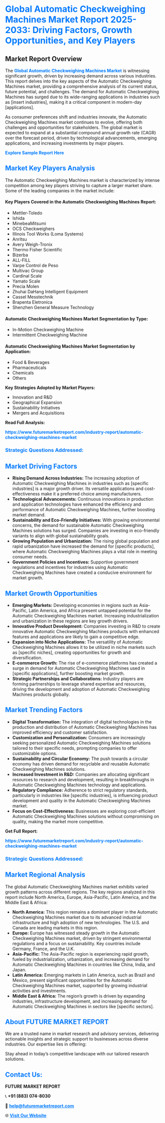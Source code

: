 <h1 style="color: #007BFF;">Global Automatic Checkweighing Machines Market Report 2025-2033: Driving Factors, Growth Opportunities, and Key Players</h1>

<section id="overview">
<h2>Market Report Overview</h2>
<p>The <a href="https://www.futuremarketreport.com/industry-report/automatic-checkweighing-machines-market" style="color: #007BFF; text-decoration: none;"><strong>Global Automatic Checkweighing Machines Market</strong></a> is witnessing significant growth, driven by increasing demand across various industries. This report delves into the key aspects of the Automatic Checkweighing Machines market, providing a comprehensive analysis of its current status, future potential, and challenges. The demand for Automatic Checkweighing Machines has surged due to its wide-ranging applications in industries such as [insert industries], making it a critical component in modern-day [applications].</p>
<p>As consumer preferences shift and industries innovate, the Automatic Checkweighing Machines market continues to evolve, offering both challenges and opportunities for stakeholders. The global market is expected to expand at a substantial compound annual growth rate (CAGR) over the forecast period, driven by technological advancements, emerging applications, and increasing investments by major players.</p>
</section>

<section id="overview">
<p><a href="https://www.futuremarketreport.com/request-sample/reportId=51838" style="color: #007BFF; text-decoration: none;"><strong>Explore Sample Report Here</strong></a></p>
</section>

<section id="key-players">
<h2 style="color: #007BFF;">Market Key Players Analysis</h2>
<p>The Automatic Checkweighing Machines market is characterized by intense competition among key players striving to capture a larger market share. Some of the leading companies in the market include:</p>
<h4>Key Players Covered in the Automatic Checkweighing Machines Report:</h4>
<ul><li>Mettler-Toledo</li><li>Ishida</li><li>MinebeaMitsumi</li><li>OCS Checkweighers</li><li>Illinois Tool Works (Loma Systems)</li><li>Anritsu</li><li>Avery Weigh-Tronix</li><li>Thermo Fisher Scientific</li><li>Bizerba</li><li>ALL-FILL</li><li>Varpe Control de Peso</li><li>Multivac Group</li><li>Cardinal Scale</li><li>Yamato Scale</li><li>Precia Molen</li><li>Zhuhai DaHang Intelligent Equipment</li><li>Cassel Messtechnik</li><li>Brapenta Eletronica</li><li>Shenzhen General Measure Technology</li></ul>
<h4>Automatic Checkweighing Machines Market Segmentation by Type:</h4>
<ul><li>In-Motion Checkweighing Machine</li><li>Intermittent Checkweighing Machine</li></ul>

<h4>Automatic Checkweighing Machines Market Segmentation by Application:</h4>
<ul><li>Food &amp; Beverages</li><li>Pharmaceuticals</li><li>Chemicals</li><li>Others</li></ul>
<p><strong>Key Strategies Adopted by Market Players:</strong></p>
<ul>
<li>Innovation and R&D</li>
<li>Geographical Expansion</li>
<li>Sustainability Initiatives</li>
<li>Mergers and Acquisitions</li>
</ul>
</section>

<section>
<p><strong>Read Full Analysis: </strong></p><a href="https://www.futuremarketreport.com/industry-report/automatic-checkweighing-machines-market" style="color: #007BFF; text-decoration: none;"><strong>https://www.futuremarketreport.com/industry-report/automatic-checkweighing-machines-market</strong></a>
<h3 style="color: #007BFF;">Strategic Questions Addressed:</h3>
</section>

<section id="driving-factors">
<h2 style="color: #007BFF;">Market Driving Factors</h2>
<ul>
<li><strong>Rising Demand Across Industries:</strong> The increasing adoption of Automatic Checkweighing Machines in industries such as [specific industries] is a major growth driver. Its versatile applications and cost-effectiveness make it a preferred choice among manufacturers.</li>
<li><strong>Technological Advancements:</strong> Continuous innovations in production and application technologies have enhanced the efficiency and performance of Automatic Checkweighing Machines, further boosting market demand.</li>
<li><strong>Sustainability and Eco-Friendly Initiatives:</strong> With growing environmental concerns, the demand for sustainable Automatic Checkweighing Machines solutions has surged. Companies are investing in eco-friendly variants to align with global sustainability goals.</li>
<li><strong>Growing Population and Urbanization:</strong> The rising global population and rapid urbanization have increased the demand for [specific products], where Automatic Checkweighing Machines plays a vital role in meeting consumer needs.</li>
<li><strong>Government Policies and Incentives:</strong> Supportive government regulations and incentives for industries using Automatic Checkweighing Machines have created a conducive environment for market growth.</li>
</ul>
</section>

<section id="growth-opportunities">
<h2 style="color: #007BFF;">Market Growth Opportunities</h2>
<ul>
<li><strong>Emerging Markets:</strong> Developing economies in regions such as Asia-Pacific, Latin America, and Africa present untapped potential for the Automatic Checkweighing Machines market. Increasing industrialization and urbanization in these regions are key growth drivers.</li>
<li><strong>Innovative Product Development:</strong> Companies investing in R&D to create innovative Automatic Checkweighing Machines products with enhanced features and applications are likely to gain a competitive edge.</li>
<li><strong>Expansion into Niche Applications:</strong> The versatility of Automatic Checkweighing Machines allows it to be utilized in niche markets such as [specific niches], creating opportunities for growth and diversification.</li>
<li><strong>E-commerce Growth:</strong> The rise of e-commerce platforms has created a surge in demand for Automatic Checkweighing Machines used in [specific applications], further boosting market growth.</li>
<li><strong>Strategic Partnerships and Collaborations:</strong> Industry players are forming partnerships to leverage shared expertise and resources, driving the development and adoption of Automatic Checkweighing Machines products globally.</li>
</ul>
</section>

<section id="trending-factors">
<h2 style="color: #007BFF;">Market Trending Factors</h2>
<ul>
<li><strong>Digital Transformation:</strong> The integration of digital technologies in the production and distribution of Automatic Checkweighing Machines has improved efficiency and customer satisfaction.</li>
<li><strong>Customization and Personalization:</strong> Consumers are increasingly seeking personalized Automatic Checkweighing Machines solutions tailored to their specific needs, prompting companies to offer customizable options.</li>
<li><strong>Sustainability and Circular Economy:</strong> The push towards a circular economy has driven demand for recyclable and reusable Automatic Checkweighing Machines solutions.</li>
<li><strong>Increased Investment in R&D:</strong> Companies are allocating significant resources to research and development, resulting in breakthroughs in Automatic Checkweighing Machines technology and applications.</li>
<li><strong>Regulatory Compliance:</strong> Adherence to strict regulatory standards, particularly in industries like [specific industries], is influencing product development and quality in the Automatic Checkweighing Machines market.</li>
<li><strong>Focus on Cost-Effectiveness:</strong> Businesses are exploring cost-efficient Automatic Checkweighing Machines solutions without compromising on quality, making the market more competitive.</li>
</ul>
</section>

<section>
<p><strong>Get Full Report: </strong></p><a href="https://www.futuremarketreport.com/industry-report/automatic-checkweighing-machines-market" style="color: #007BFF; text-decoration: none;"><strong>https://www.futuremarketreport.com/industry-report/automatic-checkweighing-machines-market</strong></a>
<h3 style="color: #007BFF;">Strategic Questions Addressed:</h3>
</section>


<section id="regional-analysis">
<h2 style="color: #007BFF;">Market Regional Analysis</h2>
<p>The global Automatic Checkweighing Machines market exhibits varied growth patterns across different regions. The key regions analyzed in this report include North America, Europe, Asia-Pacific, Latin America, and the Middle East & Africa:</p>
<ul>
<li><strong>North America:</strong> This region remains a dominant player in the Automatic Checkweighing Machines market due to its advanced industrial infrastructure and high adoption of new technologies. The U.S. and Canada are leading markets in this region.</li>
<li><strong>Europe:</strong> Europe has witnessed steady growth in the Automatic Checkweighing Machines market, driven by stringent environmental regulations and a focus on sustainability. Key countries include Germany, France, and the U.K.</li>
<li><strong>Asia-Pacific:</strong> The Asia-Pacific region is experiencing rapid growth, fueled by industrialization, urbanization, and increasing demand for Automatic Checkweighing Machines in countries like China, India, and Japan.</li>
<li><strong>Latin America:</strong> Emerging markets in Latin America, such as Brazil and Mexico, present significant opportunities for the Automatic Checkweighing Machines market, supported by growing industrial activities and investments.</li>
<li><strong>Middle East & Africa:</strong> The region’s growth is driven by expanding industries, infrastructure development, and increasing demand for Automatic Checkweighing Machines in sectors like [specific sectors].</li>
</ul>
</section>

<footer>
<h2 style="color: #007BFF;">About FUTURE MARKET REPORT</h2>
<p>We are a trusted name in market research and advisory services, delivering actionable insights and strategic support to businesses across diverse industries. Our expertise lies in offering:</p>

<p>Stay ahead in today’s competitive landscape with our tailored research solutions.</p>

<h2 style="color: #007BFF;">Contact Us:</h2>
<p><strong>FUTURE MARKET REPORT</strong></p>
<p>📞 <strong>+91 (883) 074-8030</strong></p>
<p>📧 <strong><a href="mailto:help@futuremarketreport.com" style="color: #007BFF;">help@futuremarketreport.com</a></strong></p>
<p>🌐 <strong><a href="https://www.futuremarketreport.com/" style="color: #007BFF;">Visit Our Website</a></strong></p>
</footer>